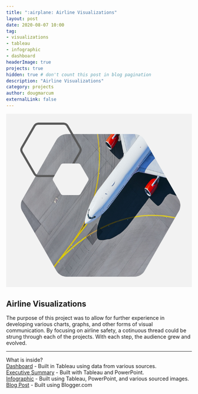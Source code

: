 ```yaml
---
title: ":airplane: Airline Visualizations"
layout: post
date: 2020-08-07 10:00
tag: 
- visualizations
- tableau
- infographic
- dashboard
headerImage: true
projects: true
hidden: true # don't count this post in blog pagination
description: "Airline Visualizations"
category: projects
author: dougmarcum
externalLink: false
---
```


![Screenshot](/assets/images/airplane.png)

## Airline Visualizations    

The purpose of this project was to allow for further experience in developing various charts, graphs, and other forms of visual communication. By focusing on airline
safety, a cotinuous thread could be strung through each of the projects. With each step, the audience grew and evolved.  

---

What is inside?  
[Dashboard](https://github.com/MarcumDoug/Airline_Safety_Visuals_and_Charting/blob/main/Dashboard/Report%20and%20Dashboard/Marcum_Doug_Dashboard_Project.pdf) - Built in Tableau using data from various sources.  
[Executive Summary](https://github.com/MarcumDoug/Airline_Safety_Visuals_and_Charting/blob/main/Executive%20Summary/Report%20and%20PowerPoint/Marcum_Doug_DSC640_Executive_Summary.pdf) - Built with Tableau and PowerPoint.  
[Infographic](https://github.com/MarcumDoug/Airline_Safety_Visuals_and_Charting/blob/main/Infographic/Infographic%20and%20Report/Marcum_Doug_DSC640_Infographic.pptx) - Built using Tableau, PowerPoint, and various sourced images.  
[Blog Post](https://dsc640-doug-marcum.blogspot.com/) - Built using Blogger.com
